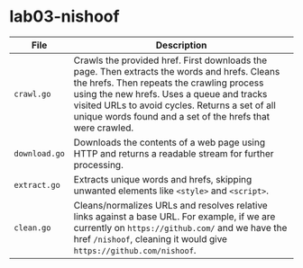 # lab03-nishoof

| File          | Description                                                                                                                                                                                                                                                                                             |
| ------------- | ------------------------------------------------------------------------------------------------------------------------------------------------------------------------------------------------------------------------------------------------------------------------------------------------------- |
| `crawl.go`    | Crawls the provided href. First downloads the page. Then extracts the words and hrefs. Cleans the hrefs. Then repeats the crawling process using the new hrefs. Uses a queue and tracks visited URLs to avoid cycles. Returns a set of all unique words found and a set of the hrefs that were crawled. |
| `download.go` | Downloads the contents of a web page using HTTP and returns a readable stream for further processing.                                                                                                                                                                                                   |
| `extract.go`  | Extracts unique words and hrefs, skipping unwanted elements like `<style>` and `<script>`.                                                                                                                                                                                                              |
| `clean.go`    | Cleans/normalizes URLs and resolves relative links against a base URL. For example, if we are currently on `https://github.com/` and we have the href `/nishoof`, cleaning it would give `https://github.com/nishoof`.                                                                                  |

